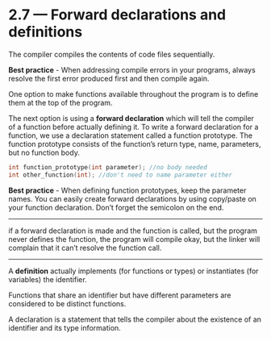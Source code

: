 # 2.7 — Forward declarations and definitions

The compiler compiles the contents of code files sequentially.

**Best practice** - When addressing compile errors in your programs, always resolve the first error produced first and then compile again.

One option to make functions available throughout the program is to define them at the top of the program.

The next option is using a **forward declaration** which will tell the compiler of a function before actually defining it. To write a forward declaration for a function, we use a declaration statement called a function prototype. The function prototype consists of the function’s return type, name, parameters, but no function body.

``` C++
int function_prototype(int parameter); //no body needed
int other_function(int); //don't need to name parameter either
```

**Best practice** - When defining function prototypes, keep the parameter names. You can easily create forward declarations by using copy/paste on your function declaration. Don’t forget the semicolon on the end.

___

if a forward declaration is made and the function is called, but the program never defines the function, the program will compile okay, but the linker will complain that it can’t resolve the function call.

---

A **definition** actually implements (for functions or types) or instantiates (for variables) the identifier.

Functions that share an identifier but have different parameters are considered to be distinct functions.

A declaration is a statement that tells the compiler about the existence of an identifier and its type information.